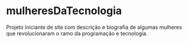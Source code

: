 # mulheresDaTecnologia
Projeto iniciante de site com descrição e biografia de algumas mulheres que revolucionaram o ramo da programação e tecnologia.
